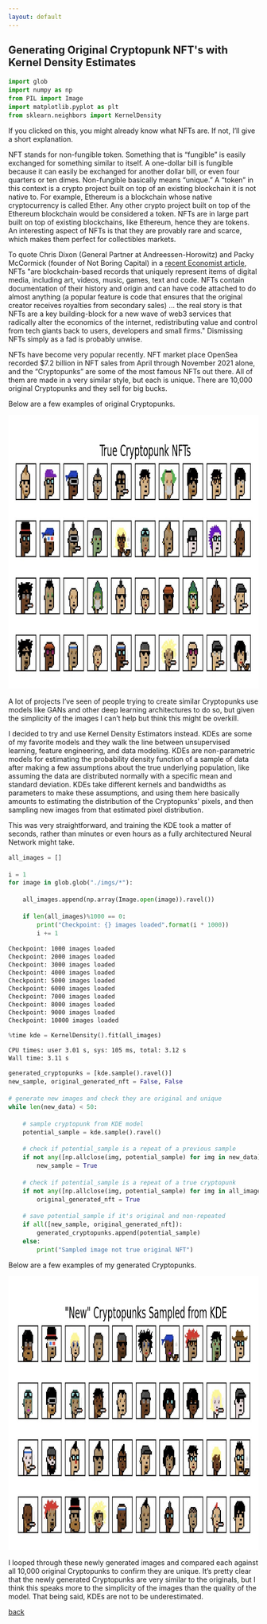 ```yaml
---
layout: default
---
```


## Generating Original Cryptopunk NFT's with Kernel Density Estimates 

<script type="text/javascript" async="" src="https://cdnjs.cloudflare.com/ajax/libs/mathjax/2.7.4/MathJax.js?config=TeX-MML-AM_CHTML"></script> 

```python 
import glob
import numpy as np
from PIL import Image
import matplotlib.pyplot as plt
from sklearn.neighbors import KernelDensity
```

If you clicked on this, you might already know what NFTs are. If not, I’ll give a short explanation. 

NFT stands for non-fungible token. Something that is “fungible” is easily exchanged for something similar to itself. A one-dollar bill is fungible because it can easily be exchanged for another dollar bill, or even four quarters or ten dimes. Non-fungible basically means “unique.” A “token” in this context is a crypto project built on top of an existing blockchain it is not native to. For example, Ethereum is a blockchain whose native cryptocurrency is called Ether. Any other crypto project built on top of the Ethereum blockchain would be considered a token. NFTs are in large part built on top of existing blockchains, like Ethereum, hence they are tokens. An interesting aspect of NFTs is that they are provably rare and scarce, which makes them perfect for collectibles markets. 

<p>To quote Chris Dixon (General Partner at Andreessen-Horowitz) and Packy McCormick (founder of Not Boring Capital) in a <a href="https://www.economist.com/the-world-ahead/2021/11/08/chris-dixon-and-packy-mccormick-on-the-future-of-crypto?utm_medium=social-media.content.np&utm_source=twitter&utm_campaign=editorial-social&utm_content=discovery.content">recent Economist article</a>, NFTs "are blockchain-based records that uniquely represent items of digital media, including art, videos, music, games, text and code. NFTs contain documentation of their history and origin and can have code attached to do almost anything (a popular feature is code that ensures that the original creator receives royalties from secondary sales) ... the real story is that NFTs are a key building-block for a new wave of web3 services that radically alter the economics of the internet, redistributing value and control from tech giants back to users, developers and small firms." Dismissing NFTs simply as a fad is probably unwise.</p>

NFTs have become very popular recently. NFT market place OpenSea recorded $7.2 billion in NFT sales from April through November 2021 alone, and the “Cryptopunks” are some of the most famous NFTs out there. All of them are made in a very similar style, but each is unique. There are 10,000 original Cryptopunks and they sell for big bucks. 

Below are a few examples of original Cryptopunks. 

<img src="nft_samples.jpg" width="1000" height="550"> 

A lot of projects I’ve seen of people trying to create similar Cryptopunks use models like GANs and other deep learning architectures to do so, but given the simplicity of the images I can’t help but think this might be overkill.  

I decided to try and use Kernel Density Estimators instead. KDEs are some of my favorite models and they walk the line between unsupervised learning, feature engineering, and data modeling. KDEs are non-parametric models for estimating the probability density function of a sample of data after making a few assumptions about the true underlying population, like assuming the data are distributed normally with a specific mean and standard deviation. KDEs take different kernels and bandwidths as parameters to make these assumptions, and using them here basically amounts to estimating the distribution of the Cryptopunks' pixels, and then sampling new images from that estimated pixel distribution. 

This was very straightforward, and training the KDE took a matter of seconds, rather than minutes or even hours as a fully architectured Neural Network might take. 

```python 
all_images = [] 

i = 1 
for image in glob.glob("./imgs/*"): 

    all_images.append(np.array(Image.open(image)).ravel())

    if len(all_images)%1000 == 0: 
        print("Checkpoint: {} images loaded".format(i * 1000)) 
        i += 1
``` 
```
Checkpoint: 1000 images loaded
Checkpoint: 2000 images loaded
Checkpoint: 3000 images loaded
Checkpoint: 4000 images loaded
Checkpoint: 5000 images loaded
Checkpoint: 6000 images loaded
Checkpoint: 7000 images loaded
Checkpoint: 8000 images loaded
Checkpoint: 9000 images loaded
Checkpoint: 10000 images loaded
```

```python
%time kde = KernelDensity().fit(all_images)  
```
```
CPU times: user 3.01 s, sys: 105 ms, total: 3.12 s
Wall time: 3.11 s
```

```python 
generated_cryptopunks = [kde.sample().ravel()]  
new_sample, original_generated_nft = False, False 

# generate new images and check they are original and unique 
while len(new_data) < 50:                          

    # sample cryptopunk from KDE model 
    potential_sample = kde.sample().ravel() 

    # check if potential_sample is a repeat of a previous sample 
    if not any([np.allclose(img, potential_sample) for img in new_data]):  
        new_sample = True 
    
    # check if potential_sample is a repeat of a true cryptopunk 
    if not any([np.allclose(img, potential_sample) for img in all_images]):  
        original_generated_nft = True 
    
    # save potential_sample if it's original and non-repeated 
    if all([new_sample, original_generated_nft]):   
        generated_cryptopunks.append(potential_sample)
    else: 
        print("Sampled image not true original NFT")
```

Below are a few examples of my generated Cryptopunks. 

<img src="newly_sampled_cryptopunks_trained_on_all_data.jpg" width="1000" height="550"> 

I looped through these newly generated images and compared each against all 10,000 original Cryptopunks to confirm they are unique. It’s pretty clear that the newly generated Cryptopunks are very similar to the originals, but I think this speaks more to the simplicity of the images than the quality of the model. That being said, KDEs are not to be underestimated. 

[back](./)